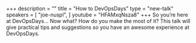 +++
description = ""
title = "How to DevOpsDays"
type = "new-talk"
speakers = [
        "joe-nuspl",
]
youtube = "HFAMxqNsza8"
+++
So you’re here at DevOpsDays… Now what? How do you make the most of it? This talk will give practical tips and suggestions so you have an awesome experience at DevOpsDays.